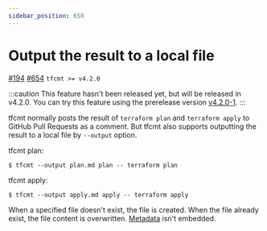 ```yaml
---
sidebar_position: 650
---
```


# Output the result to a local file

[#194](https://github.com/suzuki-shunsuke/tfcmt/issues/194) [#654](https://github.com/suzuki-shunsuke/tfcmt/pull/654) `tfcmt >= v4.2.0`

:::caution
This feature hasn't been released yet, but will be released in v4.2.0.
You can try this feature using the prerelease version [v4.2.0-1](https://github.com/suzuki-shunsuke/tfcmt/releases/tag/v4.2.0-1).
:::

tfcmt normally posts the result of `terraform plan` and `terraform apply` to GitHub Pull Requests as a comment.
But tfcmt also supports outputting the result to a local file by `--output` option.

tfcmt plan:

```console
$ tfcmt --output plan.md plan -- terraform plan
```

tfcmt apply:

```console
$ tfcmt --output apply.md apply -- terraform apply
```

When a specified file doesn't exist, the file is created.
When the file already exist, the file content is overwritten.
[Metadata](embedded-metadata.md) isn't embedded.
